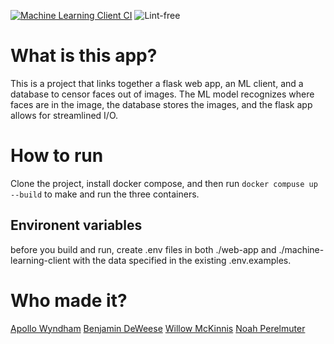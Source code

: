 [![Machine Learning Client CI](https://github.com/software-students-spring2025/4-containers-okay-cool/actions/workflows/ml-client-ci.yml/badge.svg)](https://github.com/software-students-spring2025/4-containers-okay-cool/actions/workflows/ml-client-ci.yml)
![Lint-free](https://github.com/nyu-software-engineering/containerized-app-exercise/actions/workflows/lint.yml/badge.svg)

# What is this app?
This is a project that links together a flask web app, an ML client, and a database to censor faces out of images. The ML model recognizes where faces are in the image, the database stores the images, and the flask app allows for streamlined I/O.

# How to run
Clone the project, install docker compose, and then run ```docker compuse up --build``` to make and run the three containers.

## Environent variables
before you build and run, create .env files in both ./web-app and ./machine-learning-client with the data specified in the existing .env.examples.

# Who made it?
[Apollo Wyndham](https://github.com/a-wyndham1)
[Benjamin DeWeese](https://github.com/bdeweesevans)
[Willow McKinnis](https://github.com/Willow-Zero)
[Noah Perelmuter](https://github.com/np2446)
